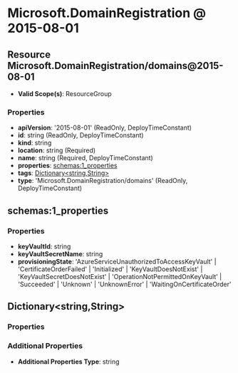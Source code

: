 # Microsoft.DomainRegistration @ 2015-08-01

## Resource Microsoft.DomainRegistration/domains@2015-08-01
* **Valid Scope(s)**: ResourceGroup
### Properties
* **apiVersion**: '2015-08-01' (ReadOnly, DeployTimeConstant)
* **id**: string (ReadOnly, DeployTimeConstant)
* **kind**: string
* **location**: string (Required)
* **name**: string (Required, DeployTimeConstant)
* **properties**: [schemas:1_properties](#schemas1properties)
* **tags**: [Dictionary<string,String>](#dictionarystringstring)
* **type**: 'Microsoft.DomainRegistration/domains' (ReadOnly, DeployTimeConstant)

## schemas:1_properties
### Properties
* **keyVaultId**: string
* **keyVaultSecretName**: string
* **provisioningState**: 'AzureServiceUnauthorizedToAccessKeyVault' | 'CertificateOrderFailed' | 'Initialized' | 'KeyVaultDoesNotExist' | 'KeyVaultSecretDoesNotExist' | 'OperationNotPermittedOnKeyVault' | 'Succeeded' | 'Unknown' | 'UnknownError' | 'WaitingOnCertificateOrder'

## Dictionary<string,String>
### Properties
### Additional Properties
* **Additional Properties Type**: string

